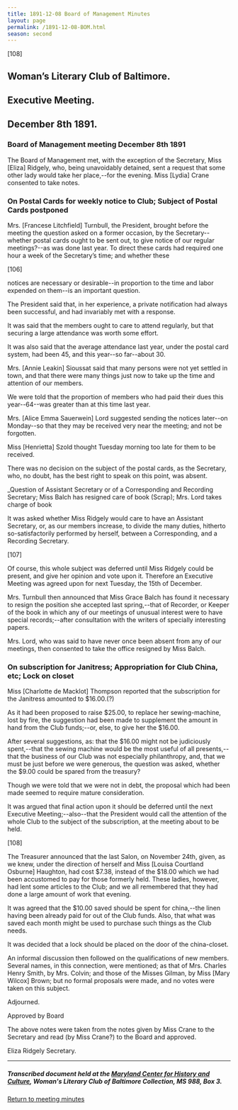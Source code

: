 ```yaml
---
title: 1891-12-08 Board of Management Minutes
layout: page
permalink: /1891-12-08-BOM.html
season: second
---
```


<style>
    #maincontent{
        font-size:1.4em;
    }
</style>
[108]

## Woman’s Literary Club of Baltimore.
## Executive Meeting.
## December 8th 1891.

### Board of Management meeting December 8th 1891

The Board of Management met, with the exception of the Secretary, Miss [Eliza] Ridgely, who, being unavoidably detained, sent a request that some other lady would take her place,--for the evening. Miss [Lydia] Crane consented to take notes.

### On Postal Cards for weekly notice to Club; Subject of Postal Cards postponed

Mrs. [Francese Litchfield] Turnbull, the President, brought before the meeting the question asked on a former occasion, by the Secretary--whether postal cards ought to be sent out, to give notice of our regular meetings?--as was done last year. To direct these cards had required one hour a week of the Secretary’s time; and whether these

[106]

notices are necessary or desirable--in proportion to the time and labor expended on them--is an important question.

The President said that, in her experience, a private notification had always been successful, and had invariably met with a response.

It was said that the members ought to care to attend regularly, but that securing a large attendance was worth some effort.

It was also said that the average attendance last year, under the postal card system, had been 45, and this year--so far--about 30.

Mrs. [Annie Leakin] Sioussat said that many persons were not yet settled in town, and that there were many things just now to take up the time and attention of our members.

We were told that the proportion of members who had paid their dues this year--64--was greater than at this time last year.

Mrs. [Alice Emma Sauerwein] Lord suggested sending the notices later--on Monday--so that they may be received very near the meeting; and not be forgotten.

Miss [Henrietta] Szold thought Tuesday morning too late for them to be received.

There was no decision on the subject of the postal cards, as the Secretary, who, no doubt, has the best right to speak on this point, was absent.

_Question of Assistant Secretary or of a Corresponding and Recording Secretary; Miss Balch has resigned care of book (Scrap); Mrs. Lord takes charge of book

It was asked whether Miss Ridgely would care to have an Assistant Secretary, or, as our members increase, to divide the many duties, hitherto so-satisfactorily performed by herself, between a Corresponding, and a Recording Secretary.

[107]

Of course, this whole subject was deferred until Miss Ridgely could be present, and give her opinion and vote upon it. Therefore an Executive Meeting was agreed upon for next Tuesday, the 15th of December.

Mrs. Turnbull then announced that Miss Grace Balch has found it necessary to resign the position she accepted last spring,--that of Recorder, or Keeper of the book in which any of our meetings of unusual interest were to have special records;--after consultation with the writers of specially interesting papers.

Mrs. Lord, who was said to have never once been absent from any of our meetings, then consented to take the office resigned by Miss Balch.

### On subscription for Janitress; Appropriation for Club China, etc; Lock on closet

Miss [Charlotte de Macklot] Thompson reported that the subscription for the Janitress amounted to $16.00.(?)

As it had been proposed to raise $25.00, to replace her sewing-machine, lost by fire, the suggestion had been made to supplement the amount in hand from the Club funds;--or, else, to give her the $16.00.

After several suggestions, as: that the $16.00 might not be judiciously spent,--that the sewing machine would be the most useful of all presents,--that the business of our Club was not especially philanthropy, and, that we must be just before we were generous, the question was asked, whether the $9.00 could be spared from the treasury?

Though we were told that we were not in debt, the proposal which had been made seemed to require mature consideration.

It was argued that final action upon it should be deferred until the next Executive Meeting;--also--that the President would call the attention of the whole Club to the subject of the subscription, at the meeting about to be held.

[108]

The Treasurer announced that the last Salon, on November 24th, given, as we knew, under the direction of herself and Miss [Louisa Courtland Osburne] Haughton, had cost $7.38, instead of the $18.00 which we had been accustomed to pay for those formerly held. These ladies, however, had lent some articles to the Club; and we all remembered that they had done a large amount of work that evening.

It was agreed that the $10.00 saved should be spent for china,--the linen having been already paid for out of the Club funds. Also, that what was saved each month might be used to purchase such things as the Club needs.

It was decided that a lock should be placed on the door of the china-closet.

An informal discussion then followed on the qualifications of new members. Several names, in this connection, were mentioned; as that of Mrs. Charles Henry Smith, by Mrs. Colvin; and those of the Misses Gilman, by Miss [Mary Wilcox] Brown; but no formal proposals were made, and no votes were taken on this subject.

Adjourned.

Approved by Board

The above notes were taken from the notes given by Miss Crane to the Secretary and read (by Miss Crane?) to the Board and approved.

Eliza Ridgely
Secretary.

<hr>

##### Transcribed document held at the [Maryland Center for History and Culture](http://mdhs.org/), Woman's Literary Club of Baltimore Collection, MS 988, Box 3. 

[Return to meeting minutes](https://wlcb.github.io/archive/search/index.html?q=%2Bseason%3Asecond)
